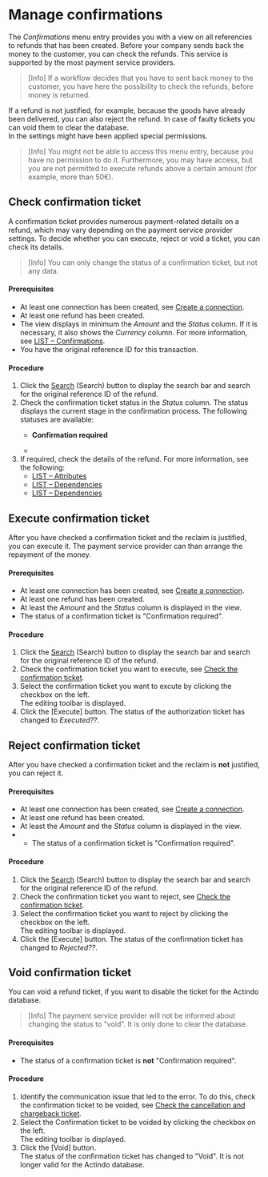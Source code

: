# Manage confirmations

The *Confirmations* menu entry provides you with a view on all referencies to refunds that has been created. Before your company sends back the money to the customer, you can check the refunds. This service is supported by the most payment service providers.
> [Info] If a workflow decides that you have to sent back money to the customer, you have here the possibility to check the refunds, before money is returned.   

If a refund is not justified, for example, because the goods have already been delivered, you can also reject the refund. In case of faulty tickets you can void them to clear the database.      
In the settings might have been applied special permissions.
> [Info] You might not be able to access this menu entry, because you have no permission to do it. Furthermore,  you may have access, but you are not permitted to execute refunds above a certain amount (for example, more than 50€). 


## Check confirmation ticket  
A confirmation ticket provides numerous payment-related details on a refund, which may vary depending on the payment service provider settings. To decide whether you can execute, reject or void a ticket, you can check its details.  
> [Info] You can only change the status of a confirmation ticket, but not any data.


#### Prerequisites
- At least one connection has been created, see [Create a connection](../Integration/01_ManageConnections.md#create-a-connection).
- At least one refund has been created.
- The view displays in minimum the *Amount* and the *Status* column. If it is necessary, it also shows the *Currency* column. For more information, see [LIST &ndash; Confirmations](../UserInterface/06_ListConfirmations.md#create-view).
- You have the original reference ID for this transaction.

#### Procedure
1. Click the [Search](../../Assets/Icons/Search.png "[Search]") (Search) button to display the search bar and search for the original reference ID of the refund.
2. Check the confirmation ticket status in the *Status* column. The status displays the current stage in the confirmation process. The following statuses are available: 
    - **Confirmation required**   
    
    - 
3. If required, check the details of the refund. For more information, see the following:
     - [LIST &ndash; Attributes](../UserInterface/06_ListConfirmations.md#confirmations-–-attributes)
     - [LIST &ndash; Dependencies](../UserInterface/06_ListConfirmations.md#confirmations-–-dependencies)
     - [LIST &ndash; Dependencies](../UserInterface/06_ListConfirmations.md#confirmations-–-logs)


## Execute confirmation ticket 
After you have checked a confirmation ticket and the reclaim is justified, you can execute it. The payment service provider can than arrange the repayment of the money.
#### Prerequisites
- At least one connection has been created, see [Create a connection](../Integration/01_ManageConnections.md#create-a-connection).
- At least one refund has been created.
- At least the *Amount* and the *Status* column is displayed in the view.
- The status of a confirmation ticket is "Confirmation required". 

#### Procedure
1. Click the [Search](../../Assets/Icons/Search.png "[Search]") (Search) button to display the search bar and search for the original reference ID of the refund.
2. Check the confirmation ticket you want to execute, see [Check the confirmation ticket](05_ManageConfirmations.md#check-confirmation-ticket).
2. Select the confirmation ticket you want to excute by clicking the checkbox on the left.   
    The editing toolbar is displayed.
3. Click the [Execute] button. <!---was passsiert dann-->
   The status of the authorization ticket has changed to *Executed??*.

## Reject confirmation ticket 
After you have checked a confirmation ticket and the reclaim is **not** justified, you can reject it. 
#### Prerequisites
- At least one connection has been created, see [Create a connection](../Integration/01_ManageConnections.md#create-a-connection).
- At least one refund has been created.
- At least the *Amount* and the *Status* column is displayed in the view.
- - The status of a confirmation ticket is "Confirmation required". 

#### Procedure
1. Click the [Search](../../Assets/Icons/Search.png "[Search]") (Search) button to display the search bar and search for the original reference ID of the refund.
2. Check the confirmation ticket you want to reject, see [Check the confirmation ticket](05_ManageConfirmations.md#check-confirmation-ticket).
2. Select the confirmation ticket you want to reject by clicking the checkbox on the left.   
    The editing toolbar is displayed.
3. Click the [Execute] button. <!---was passsiert dann-->
   The status of the confirmation ticket has changed to *Rejected??*.

## Void confirmation ticket
You can void a refund ticket, if you want to disable the ticket for the Actindo database. 
> [Info] The payment service provider will not be informed about changing the status to "void". It is only done to clear the database.
#### Prerequisites
- The status of a confirmation ticket is **not** "Confirmation required". 

#### Procedure
1. Identify the communication issue that led to the error. To do this, check the confirmation ticket to be voided, see [Check the cancellation and chargeback ticket](04_ManageCancellationsChargebacks.md#check-cancellation-and-chargeback-ticket).
2. Select the Confirmation ticket to be voided by clicking the checkbox on the left.   
    The editing toolbar is displayed.
3. Click the [Void] button.  <!---was passsiert dann-->   
   The status of the confirmation ticket has changed to "Void". It is not longer valid for the Actindo database.